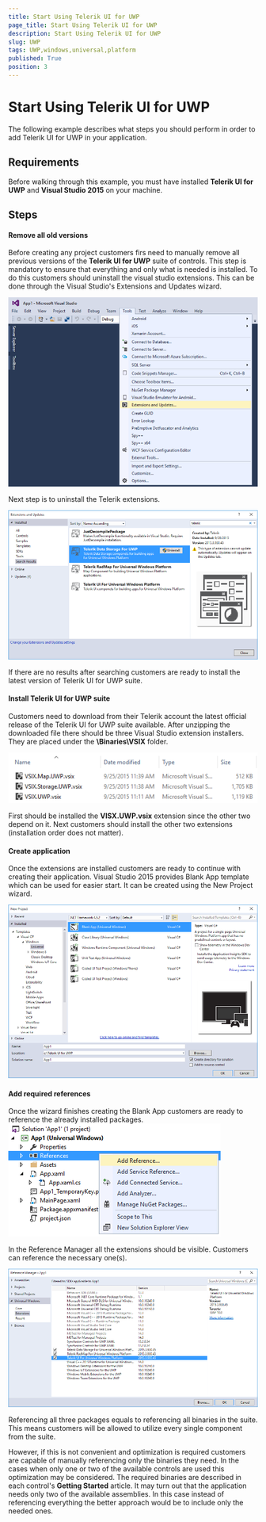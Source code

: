 ```yaml
---
title: Start Using Telerik UI for UWP
page_title: Start Using Telerik UI for UWP
description: Start Using Telerik UI for UWP
slug: UWP
tags: UWP,windows,universal,platform
published: True
position: 3
---
```


# Start Using Telerik UI for UWP

The following example describes what steps you should perform in order to add Telerik UI for UWP in your application.

## Requirements
Before walking through this example, you must have installed **Telerik UI for UWP** and **Visual Studio 2015** on your machine.

## Steps

#### Remove all old versions

Before creating any project customers firs need to manually remove all previous versions of the **Telerik UI for UWP** suite of controls. This step is mandatory to ensure that everything and only what is needed is installed. To do this customers should uninstall the visual studio extensions. This can be done through the Visual Studio's Extensions and Updates wizard.

![Extensions And Updates Wizard](images/extensionsandupdateswizard.png)

Next step is to uninstall the Telerik extensions.

![Uninstall Telerik UI for UWP extensions](images/uninstalltelerikvsixforuwp.png)

If there are no results after searching customers are ready to install the latest version of Telerik UI for UWP suite.

#### Install Telerik UI for UWP suite

Customers need to download from their Telerik account the latest official release of the Telerik UI for UWP suite available. After unzipping the downloaded file there should be three Visual Studio extension installers. They are placed under the **\Binaries\VSIX** folder.

![Unzipped Telerik UI for UWP vsix files](images/vsixextensionsforuwp.png)

First should be installed the **VISX.UWP.vsix** extension since the other two depend on it. Next customers should install the other two extensions (installation order does not matter).

#### Create application

Once the extensions are installed customers are ready to continue with creating their application. Visual Studio 2015 provides Blank App template which can be used for easier start. It can be created using the New Project wizard.

![Blank App project Template](images/newprojectblankapp.png)

#### Add required references

Once the wizard finishes creating the Blank App customers are ready to reference the already installed packages. 
![Open Reference Manager](images/openreferencemanager.png)

In the Reference Manager all the extensions should be visible. Customers can reference the necessary one(s).

![Open Reference Manager](images/addreferences.png)

Referencing all three packages equals to referencing all binaries in the suite. This means customers will be allowed to utilize every single component from the suite. 

However, if this is not convenient and optimization is required customers are capable of manually referencing only the binaries they need. In the cases when only one or two of the available controls are used this optimization may be considered. The required binaries are described in each control's **Getting Started** article. It may turn out that the application needs only two of the available assemblies. In this case instead of referencing everything the better approach would be to include only the needed ones.